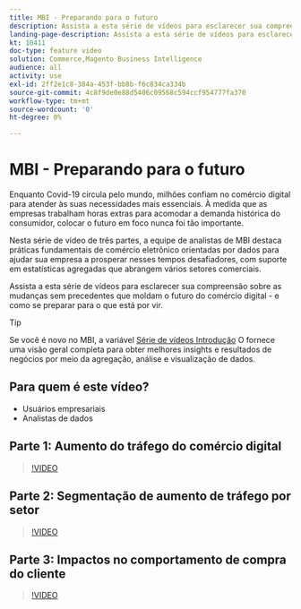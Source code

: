 ```yaml
---
title: MBI - Preparando para o futuro
description: Assista a esta série de vídeos para esclarecer sua compreensão das mudanças sem precedentes que moldam o futuro do comércio digital.
landing-page-description: Assista a esta série de vídeos para esclarecer sua compreensão das mudanças sem precedentes que moldam o futuro do comércio digital.
kt: 10411
doc-type: feature video
solution: Commerce,Magento Business Intelligence
audience: all
activity: use
exl-id: 2ff2e1c8-384a-453f-bb8b-f6c834ca334b
source-git-commit: 4c8f9de0e88d5406c09568c594ccf954777fa370
workflow-type: tm+mt
source-wordcount: '0'
ht-degree: 0%

---
```


# MBI - Preparando para o futuro

Enquanto Covid-19 circula pelo mundo, milhões confiam no comércio digital para atender às suas necessidades mais essenciais. À medida que as empresas trabalham horas extras para acomodar a demanda histórica do consumidor, colocar o futuro em foco nunca foi tão importante.

Nesta série de vídeo de três partes, a equipe de analistas de MBI destaca práticas fundamentais de comércio eletrônico orientadas por dados para ajudar sua empresa a prosperar nesses tempos desafiadores, com suporte em estatísticas agregadas que abrangem vários setores comerciais.

Assista a esta série de vídeos para esclarecer sua compreensão sobre as mudanças sem precedentes que moldam o futuro do comércio digital - e como se preparar para o que está por vir.

>[!TIP]
>
>Se você é novo no MBI, a variável [Série de vídeos Introdução](1-overview.md) O fornece uma visão geral completa para obter melhores insights e resultados de negócios por meio da agregação, análise e visualização de dados.

## Para quem é este vídeo?

- Usuários empresariais
- Analistas de dados

## Parte 1: Aumento do tráfego do comércio digital

>[!VIDEO](https://video.tv.adobe.com/v/342498?quality=12&learn=on)

## Parte 2: Segmentação de aumento de tráfego por setor

>[!VIDEO](https://video.tv.adobe.com/v/342499?quality=12&learn=on)

## Parte 3: Impactos no comportamento de compra do cliente

>[!VIDEO](https://video.tv.adobe.com/v/342500?quality=12&learn=on)
